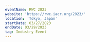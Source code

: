 ```yaml
---
eventName: RWC 2023
website: 'https://rwc.iacr.org/2023/'
location: 'Tokyo, Japan'
startDate: 03/27/2023
endDate: 03/29/2023
tag: Industry Event
---
```


